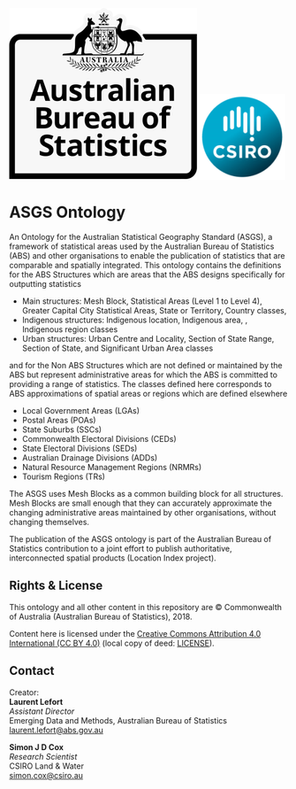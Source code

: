 ![](images/ABS_Logo_333.svg)  ![](images/CSIRO_Grad_RGB_hr-155.png)

# ASGS Ontology
An Ontology for the Australian Statistical Geography Standard (ASGS), a framework of statistical areas used by the Australian Bureau of Statistics (ABS) and other organisations to enable the publication of statistics that are comparable and spatially integrated. 
This ontology contains the definitions for the ABS Structures which are areas that the ABS designs specifically for outputting statistics

* Main structures: Mesh Block, Statistical Areas (Level 1 to Level 4), Greater Capital City Statistical Areas, State or Territory, Country classes,
* Indigenous structures: Indigenous location, Indigenous area, , Indigenous region classes
* Urban structures: Urban Centre and Locality,  Section of State Range, Section of State, and Significant Urban Area classes

and for the Non ABS Structures which are not defined or maintained by the ABS but represent administrative areas for which the ABS is committed to providing a range of statistics. The classes defined here corresponds to ABS approximations of spatial areas or regions which are defined elsewhere
* Local Government Areas (LGAs)
* Postal Areas (POAs)
* State Suburbs (SSCs)
* Commonwealth Electoral Divisions (CEDs)
* State Electoral Divisions (SEDs)
* Australian Drainage Divisions (ADDs)
* Natural Resource Management Regions (NRMRs)
* Tourism Regions (TRs)

The ASGS uses Mesh Blocks as a common building block for all structures. Mesh Blocks are small enough that they can accurately approximate the changing administrative areas maintained by other organisations, without changing themselves.

The publication of the ASGS ontology is part of the Australian Bureau of Statistics contribution to a joint effort to publish authoritative, interconnected spatial products (Location Index project).


## Rights & License
This ontology and all other content in this repository are &copy; Commonwealth of Australia (Australian Bureau of Statistics), 2018.

Content here is licensed under the [Creative Commons Attribution 4.0 International (CC BY 4.0)](https://creativecommons.org/licenses/by/4.0/) (local copy of deed: [LICENSE](LICENSE)).


## Contact
Creator:  
**Laurent Lefort**  
*Assistant Director*  
Emerging Data and Methods, Australian Bureau of Statistics  
laurent.lefort@abs.gov.au  

**Simon J D Cox**  
*Research Scientist*  
CSIRO Land & Water  
simon.cox@csiro.au  
